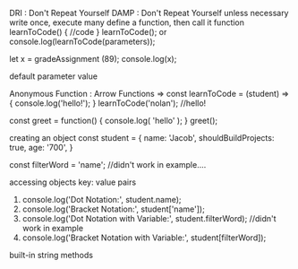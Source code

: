 DRI : Don't Repeat Yourself
DAMP : Don't Repeat Yourself unless necessary
write once, execute many
define a function, then call it
  function learnToCode() {
    //code
  }
  learnToCode();   or console.log(learnToCode(parameters));

  let x = gradeAssignment (89);
  console.log(x);

default parameter value


Anonymous Function : Arrow Functions =>
const learnToCode = (student) => {
  console.log('hello!');
}
learnToCode('nolan'); //hello!

const greet = function() {
  console.log(
    'hello'
  );
}
greet();

creating an object
  const student = {
    name: 'Jacob',
    shouldBuildProjects: true,
    age: '700',
  }

const filterWord = 'name'; //didn't work in example....

accessing objects  key: value pairs
1) console.log('Dot Notation:', student.name);
2) console.log('Bracket Notation:', student['name']);
3) console.log('Dot Notation with Variable:', student.filterWord); //didn't work in example
4) console.log('Bracket Notation with Variable:', student[filterWord]);

built-in string methods
